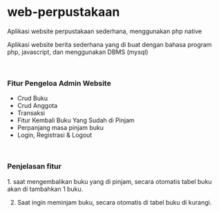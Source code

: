 # web-perpustakaan
Aplikasi website perpustakaan sederhana, menggunakan php native
<br>
<p>Aplikasi website berita sederhana yang di buat dengan bahasa program php, javascript, dan menggunakan DBMS (mysql)</p>
<br>
<h3>Fitur Pengeloa Admin Website</h3>
<ul>
	<li>Crud Buku</li>
	<li>Crud Anggota</li>
	<li>Transaksi</li>
	<li>Fitur Kembali Buku Yang Sudah di Pinjam</li>
  <li>Perpanjang masa pinjam buku</li>
  <li>Login, Registrasi & Logout</li>
</ul>
<br>
<h3>Penjelasan fitur</h3>
1. saat mengembalikan buku yang di pinjam, secara otomatis tabel buku akan di tambahkan 1 buku.

2. Saat ingin meminjam buku, secara otomatis di tabel buku di kurangi.
